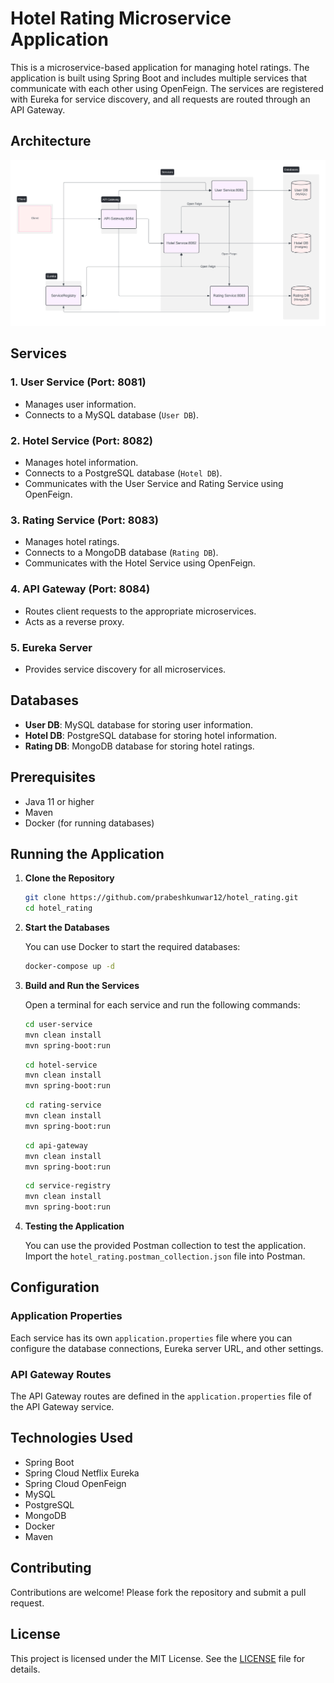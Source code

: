 # Hotel Rating Microservice Application

This is a microservice-based application for managing hotel ratings. The application is built using Spring Boot and includes multiple services that communicate with each other using OpenFeign. The services are registered with Eureka for service discovery, and all requests are routed through an API Gateway.

## Architecture

![Architecture Diagram](Hotel_Rating.png)

## Services

### 1. User Service (Port: 8081)
- Manages user information.
- Connects to a MySQL database (`User DB`).

### 2. Hotel Service (Port: 8082)
- Manages hotel information.
- Connects to a PostgreSQL database (`Hotel DB`).
- Communicates with the User Service and Rating Service using OpenFeign.

### 3. Rating Service (Port: 8083)
- Manages hotel ratings.
- Connects to a MongoDB database (`Rating DB`).
- Communicates with the Hotel Service using OpenFeign.

### 4. API Gateway (Port: 8084)
- Routes client requests to the appropriate microservices.
- Acts as a reverse proxy.

### 5. Eureka Server
- Provides service discovery for all microservices.

## Databases

- **User DB**: MySQL database for storing user information.
- **Hotel DB**: PostgreSQL database for storing hotel information.
- **Rating DB**: MongoDB database for storing hotel ratings.

## Prerequisites

- Java 11 or higher
- Maven
- Docker (for running databases)

## Running the Application

1. **Clone the Repository**

    ```bash
    git clone https://github.com/prabeshkunwar12/hotel_rating.git
    cd hotel_rating
    ```

2. **Start the Databases**
   
   You can use Docker to start the required databases:

    ```bash
    docker-compose up -d
    ```

3. **Build and Run the Services**

    Open a terminal for each service and run the following commands:

    ```bash
    cd user-service
    mvn clean install
    mvn spring-boot:run
    ```

    ```bash
    cd hotel-service
    mvn clean install
    mvn spring-boot:run
    ```

    ```bash
    cd rating-service
    mvn clean install
    mvn spring-boot:run
    ```

    ```bash
    cd api-gateway
    mvn clean install
    mvn spring-boot:run
    ```

    ```bash
    cd service-registry
    mvn clean install
    mvn spring-boot:run
    ```

4. **Testing the Application**

    You can use the provided Postman collection to test the application. Import the `hotel_rating.postman_collection.json` file into Postman.

## Configuration

### Application Properties

Each service has its own `application.properties` file where you can configure the database connections, Eureka server URL, and other settings.

### API Gateway Routes

The API Gateway routes are defined in the `application.properties` file of the API Gateway service.

## Technologies Used

- Spring Boot
- Spring Cloud Netflix Eureka
- Spring Cloud OpenFeign
- MySQL
- PostgreSQL
- MongoDB
- Docker
- Maven

## Contributing

Contributions are welcome! Please fork the repository and submit a pull request.

## License

This project is licensed under the MIT License. See the [LICENSE](LICENSE) file for details.
